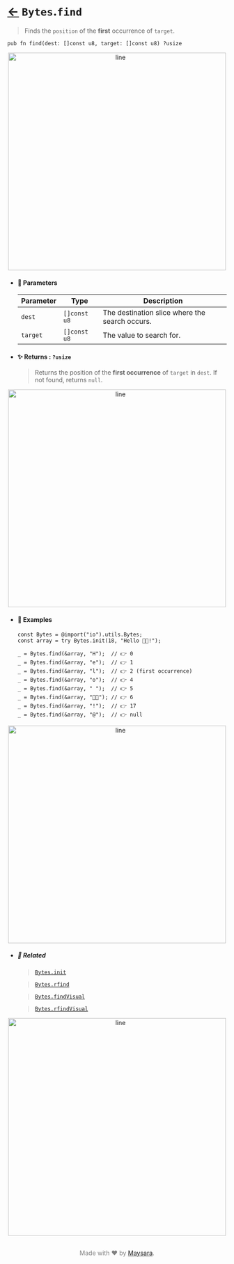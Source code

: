 # [←](../Bytes.md) `Bytes`.`find`

> Finds the `position` of the **first** occurrence of `target`.

```zig
pub fn find(dest: []const u8, target: []const u8) ?usize
```

<div align="center">
<img src="https://github.com/maysara-elshewehy/io-bench/tree/main/dist/img/md/line.png" alt="line" style="width:500px;"/>
</div>

- #### 🧩 Parameters

    | Parameter | Type         | Description                                    |
    | --------- | ------------ | ---------------------------------------------- |
    | `dest`    | `[]const u8` | The destination slice where the search occurs. |
    | `target`  | `[]const u8` | The value to search for.                       |

- #### ✨ Returns : `?usize`

    > Returns the position of the **first occurrence** of `target` in `dest`. If not found, returns `null`.

<div align="center">
<img src="https://github.com/maysara-elshewehy/io-bench/tree/main/dist/img/md/line.png" alt="line" style="width:500px;"/>
</div>

- #### 🧪 Examples

    ```zig
    const Bytes = @import("io").utils.Bytes;
    const array = try Bytes.init(18, "Hello 👨‍🏭!");
    ```

    ```zig
    _ = Bytes.find(&array, "H");  // 👉 0
    _ = Bytes.find(&array, "e");  // 👉 1
    _ = Bytes.find(&array, "l");  // 👉 2 (first occurrence)
    _ = Bytes.find(&array, "o");  // 👉 4
    _ = Bytes.find(&array, " ");  // 👉 5
    _ = Bytes.find(&array, "👨‍🏭"); // 👉 6
    _ = Bytes.find(&array, "!");  // 👉 17
    _ = Bytes.find(&array, "@");  // 👉 null
    ```

<div align="center">
<img src="https://github.com/maysara-elshewehy/io-bench/tree/main/dist/img/md/line.png" alt="line" style="width:500px;"/>
</div>

- ##### 🔗 Related

  > [`Bytes.init`](./init.md)

  > [`Bytes.rfind`](./rfind.md)

  > [`Bytes.findVisual`](./findVisual.md)

  > [`Bytes.rfindVisual`](./rfindVisual.md)

<div align="center">
<img src="https://github.com/maysara-elshewehy/io-bench/tree/main/dist/img/md/line.png" alt="line" style="width:500px;"/>
</div>

<p align="center" style="color:grey;"><br />Made with ❤️ by <a href="http://github.com/maysara-elshewehy" target="blank">Maysara</a>.</p>
